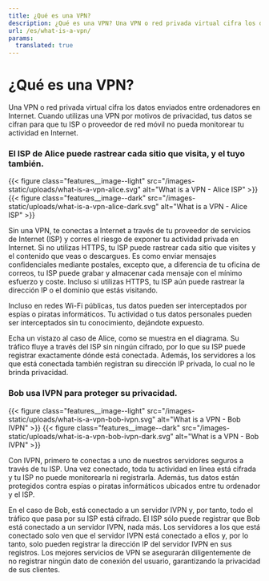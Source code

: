 ```yaml
---
title: ¿Qué es una VPN?
description: ¿Qué es una VPN? Una VPN o red privada virtual cifra los datos enviados entre ordenadores en Internet. Cuando utilizas una VPN por motivos de privacidad, tus datos se cifran para que tu ISP o proveedor de red móvil no pueda monitorear tu actividad en Internet.
url: /es/what-is-a-vpn/
params:
  translated: true
---
```

# ¿Qué es una VPN?

Una VPN o red privada virtual cifra los datos enviados entre ordenadores en Internet. Cuando utilizas una VPN por motivos de privacidad, tus datos se cifran para que tu ISP o proveedor de red móvil no pueda monitorear tu actividad en Internet.

### El ISP de Alice puede rastrear cada sitio que visita, y el tuyo también.

{{< figure class="features__image--light" src="/images-static/uploads/what-is-a-vpn-alice.svg" alt="What is a VPN - Alice ISP" >}}
{{< figure class="features__image--dark" src="/images-static/uploads/what-is-a-vpn-alice-dark.svg" alt="What is a VPN - Alice ISP" >}}

Sin una VPN, te conectas a Internet a través de tu proveedor de servicios de Internet (ISP) y corres el riesgo de exponer tu actividad privada en Internet. Si no utilizas HTTPS, tu ISP puede rastrear cada sitio que visites y el contenido que veas o descargues. Es como enviar mensajes confidenciales mediante postales, excepto que, a diferencia de tu oficina de correos, tu ISP puede grabar y almacenar cada mensaje con el mínimo esfuerzo y coste. Incluso si utilizas HTTPS, tu ISP aún puede rastrear la dirección IP o el dominio que estás visitando.

Incluso en redes Wi-Fi públicas, tus datos pueden ser interceptados por espías o piratas informáticos. Tu actividad o tus datos personales pueden ser interceptados sin tu conocimiento, dejándote expuesto.

Echa un vistazo al caso de Alice, como se muestra en el diagrama. Su tráfico fluye a través del ISP sin ningún cifrado, por lo que su ISP puede registrar exactamente dónde está conectada. Además, los servidores a los que está conectada también registran su dirección IP privada, lo cual no le brinda privacidad.

### Bob usa IVPN para proteger su privacidad.

{{< figure class="features__image--light" src="/images-static/uploads/what-is-a-vpn-bob-ivpn.svg" alt="What is a VPN - Bob IVPN" >}}
{{< figure class="features__image--dark" src="/images-static/uploads/what-is-a-vpn-bob-ivpn-dark.svg" alt="What is a VPN - Bob IVPN" >}}

Con IVPN, primero te conectas a uno de nuestros servidores seguros a través de tu ISP. Una vez conectado, toda tu actividad en línea está cifrada y tu ISP no puede monitorearla ni registrarla. Además, tus datos están protegidos contra espías o piratas informáticos ubicados entre tu ordenador y el ISP.

En el caso de Bob, está conectado a un servidor IVPN y, por tanto, todo el tráfico que pasa por su ISP está cifrado. El ISP sólo puede registrar que Bob está conectado a un servidor IVPN, nada más. Los servidores a los que está conectado solo ven que el servidor IVPN está conectado a ellos y, por lo tanto, solo pueden registrar la dirección IP del servidor IVPN en sus registros. Los mejores servicios de VPN se asegurarán diligentemente de no registrar ningún dato de conexión del usuario, garantizando la privacidad de sus clientes.
